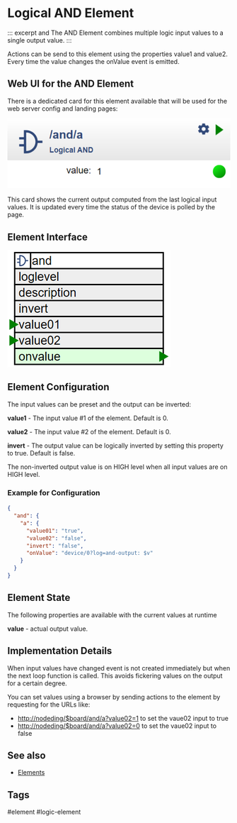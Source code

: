 # Logical AND Element

::: excerpt and
The AND Element combines multiple logic input values to a single output value.
:::


Actions can be send to this element using the properties value1 and value2.
Every time the value changes the onValue event is emitted.

## Web UI for the AND Element

There is a dedicated card for this element available that will be used for the web server config and landing pages:

![AND Web UI](/elements/andui.png)

This card shows the current output computed from the last logical input values.
It is updated every time the status of the device is polled by the page.

## Element Interface

![AND Properties and Actions](/elements/andapi.png)


## Element Configuration

The input values can be preset and the output can be inverted:

**value1** - The input value #1 of the element. Default is 0.

**value2** - The input value #2 of the element. Default is 0.

**invert** - The output value can be logically inverted by setting this property to true. Default is false.

The non-inverted output value is on HIGH level when all input values are on HIGH level.


### Example for Configuration

```JSON
{
  "and": {
    "a": {
      "value01": "true",
      "value02": "false",
      "invert": "false",
      "onValue": "device/0?log=and-output: $v"
    }
  }
}
```

## Element State

The following properties are available with the current values at runtime

**value** - actual output value.


## Implementation Details

When input values have changed event is not created immediately but when the next loop function is called.
This avoids fickering values on the output for a certain degree.

You can set values using a browser by sending actions to the element by requesting for the URLs like:

* <http://nodeding/$board/and/a?value02=1> to set the vaue02 input to true
* <http://nodeding/$board/and/a?value02=0> to set the vaue02 input to false



## See also

* [Elements](/elements.md)
  
<!-- * or element -->


## Tags
#element #logic-element
